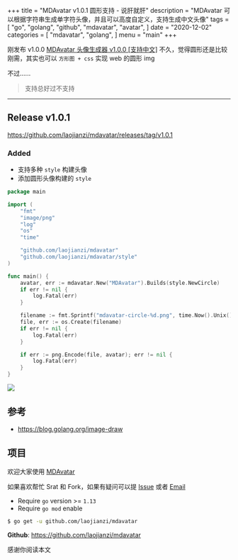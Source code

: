 +++
title = "MDAvatar v1.0.1 圆形支持 - 说肝就肝"
description = "MDAvatar 可以根据字符串生成单字符头像，并且可以高度自定义，支持生成中文头像"
tags = [
    "go",
    "golang",
    "github",
    "mdavatar",
    "avatar",
]
date = "2020-12-02"
categories = [
    "mdavatar",
    "golang",
]
menu = "main"
+++

刚发布 v1.0.0 [MDAvatar 头像生成器 v1.0.0 \[支持中文\]](/read-notes/posts/mdavatar-released-v1.0.0) 不久，觉得圆形还是比较刚需，其实也可以 `方形图 + css` 实现 web 的圆形 img

不过......

> 支持总好过不支持

---

## Release v1.0.1

https://github.com/laojianzi/mdavatar/releases/tag/v1.0.1

### Added

- 支持多种 `style` 构建头像
- 添加圆形头像构建的 `style`

``` go
package main

import (
	"fmt"
	"image/png"
	"log"
	"os"
	"time"

	"github.com/laojianzi/mdavatar"
	"github.com/laojianzi/mdavatar/style"
)

func main() {
	avatar, err := mdavatar.New("MDAvatar").Builds(style.NewCircle)
	if err != nil {
		log.Fatal(err)
	}

	filename := fmt.Sprintf("mdavatar-circle-%d.png", time.Now().Unix())
	file, err := os.Create(filename)
	if err != nil {
		log.Fatal(err)
	}

	if err := png.Encode(file, avatar); err != nil {
		log.Fatal(err)
	}
}
```

![](https://static.gocn.vip/photo/2020/7915dcf2-ea9c-4d24-a440-91b87e28917c.png?x-oss-process=image/resize,w_1920)

## 参考

- https://blog.golang.org/image-draw

## 项目

欢迎大家使用 [MDAvatar](https://github.com/laojianzi/mdavatar)

如果喜欢帮忙 Srat 和 Fork，如果有疑问可以提 [Issue](https://github.com/laojianzi/mdavatar/issues) 或者 [Email](mailto:laojianzi1994@gmail.com)

- Require `go` version >= `1.13`
- Require `go mod` enable

```bash
$ go get -u github.com/laojianzi/mdavatar
```

**Github**: https://github.com/laojianzi/mdavatar

感谢你阅读本文
